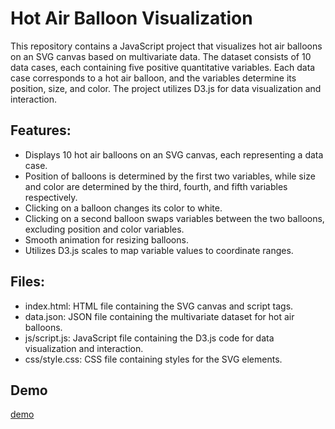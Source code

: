 # Hot Air Balloon Visualization
This repository contains a JavaScript project that visualizes hot air balloons on an SVG canvas based on multivariate data. The dataset consists of 10 data cases, each containing five positive quantitative variables. Each data case corresponds to a hot air balloon, and the variables determine its position, size, and color. The project utilizes D3.js for data visualization and interaction.

## Features:
- Displays 10 hot air balloons on an SVG canvas, each representing a data case.
- Position of balloons is determined by the first two variables, while size and color are determined by the third, fourth, and fifth variables respectively.
- Clicking on a balloon changes its color to white.
- Clicking on a second balloon swaps variables between the two balloons, excluding position and color variables.
- Smooth animation for resizing balloons.
- Utilizes D3.js scales to map variable values to coordinate ranges.

## Files:
- index.html: HTML file containing the SVG canvas and script tags.
- data.json: JSON file containing the multivariate dataset for hot air balloons.
- js/script.js: JavaScript file containing the D3.js code for data visualization and interaction.
- css/style.css: CSS file containing styles for the SVG elements.

## Demo
[demo](https://ivancarlini.bitbucket.io/articles/infovis/)

